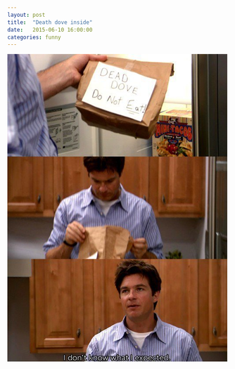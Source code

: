 ```yaml
---
layout: post
title:  "Death dove inside"
date:   2015-06-10 16:00:00
categories: funny
---
```


![Death dove](/images/expected.jpg)